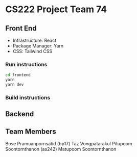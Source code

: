 # CS222 Project Team 74

## Front End
- Infrastructure: React
- Package Manager: Yarn
- CSS: Tailwind CSS

### Run instructions
```bash
cd frontend
yarn
yarn dev
```

### Build instructions

## Backend


## Team Members
Bose Pramuanpornsatid (bp17)
Taz Vongpatarakul
Pitupoom Soontornthanon (as242)
Matupoom Soontornthanon
